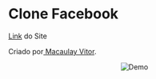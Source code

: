 <h1>Clone Facebook</h1>
<p><a href="https://macaulayvitor.github.io/CloneFacebook/" target="_blank">Link</a> do Site</p>
 <p>Criado por<a href="https://github.com/MacaulayVitor" target="_blank"> Macaulay Vitor</a>.</p>

 <p align="center">
 <img alt="Demo" src="./resources/Animação cloneFace.gif">
</p>